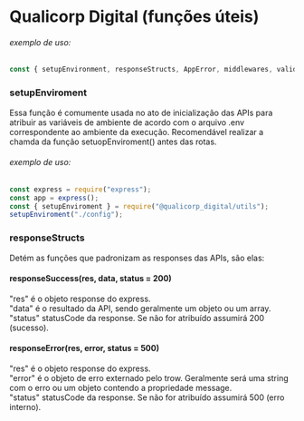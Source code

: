 # Qualicorp Digital (funções úteis)

###### exemplo de uso:
```js
const { setupEnvironment, responseStructs, AppError, middlewares, validations } = require("@qualicorp_digital/utils");
```
### setupEnviroment

Essa função é comumente usada no ato de inicialização das APIs para atribuir as variáveis de ambiente de acordo com o arquivo .env correspondente ao ambiente da execução.
Recomendável realizar a chamda da função setuopEnviroment() antes das rotas.

###### exemplo de uso:
```js
const express = require("express");
const app = express();
const { setupEnviroment } = require("@qualicorp_digital/utils");
setupEnviroment("./config");
```

### responseStructs

Detém as funções que padronizam as responses das APIs, são elas:

#### responseSuccess(res, data, status = 200)
"res" é o objeto response do express.<br>
"data" é o resultado da API, sendo geralmente um objeto ou um array.<br>
"status" statusCode da response. Se não for atribuído assumirá 200 (sucesso).<br>

#### responseError(res, error, status = 500)
"res" é o objeto response do express.<br>
"error" é o objeto de erro externado pelo trow. Geralmente será uma string com o erro ou um objeto contendo a propriedade message.<br>
"status" statusCode da response. Se não for atribuído assumirá 500 (erro interno).<br>
